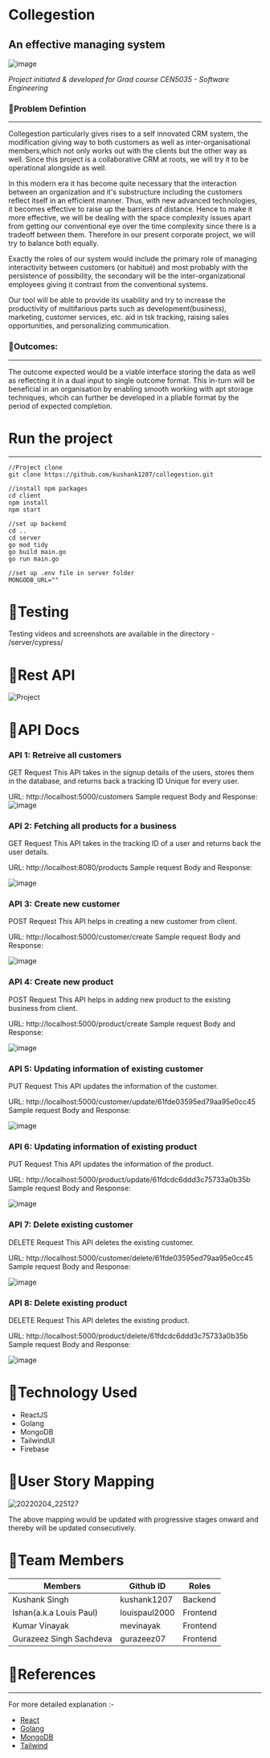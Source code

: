 # Collegestion 

An effective managing system 
--------

![image](https://user-images.githubusercontent.com/43453205/160801161-77202711-3dca-4b12-ad73-0a776a6b1788.png)

*Project initiated & developed for Grad course CEN5035 - Software Engineering*


### 🚀Problem Defintion
--------
Collegestion particularly gives rises to a self innovated CRM system, the modification giving way to both customers as well as inter-organisational members,which not only works out with the clients but the other way as well. Since this project is a collaborative CRM at roots, we will try it to be operational alongside as well. 

In this modern era it has become quite necessary that the interaction between an organization and it's substructure including the customers reflect itself in an efficient manner. Thus, with new advanced technologies, it becomes effective to raise up the barriers of distance. Hence to make it more effective, we will be dealing with the space complexity issues apart from getting our conventional eye over the time complexity since there is a tradeoff between them. Therefore in our present corporate project, we will try to balance both equally.

Exactly the roles of our system would include the primary role of managing interactivity between customers (or habitué) and most probably with the persistence of possibility, the secondary will be the inter-organizational employees giving it contrast from the conventional systems.

Our tool will be able to provide its usability and try to increase the productivity of multifarious parts such as development(business), marketing, customer services, etc. aid in tsk tracking, raising sales opportunities, and personalizing communication.


### 🚀Outcomes:
--------
The outcome expected would be a viable interface storing the data as well as reflecting it in a dual input to single outcome format. This in-turn will be beneficial in an organisation by enabling smooth working with apt storage techniques, whcih can further be developed in a pliable format by the period of expected completion.

# Run the project
--------
```
//Project clone
git clone https://github.com/kushank1207/collegestion.git

//install npm packages
cd client
npm install
npm start

//set up backend
cd ..
cd server
go mod tidy
go build main.go
go run main.go

//set up .env file in server folder
MONGODB_URL=""
```

# 🚀Testing
Testing videos and screenshots are available in the directory - /server/cypress/

# 🚀Rest API
![Project](https://user-images.githubusercontent.com/66404378/153310836-89ec67fe-f294-4038-8784-85d6bfd2b272.gif)

# 🚀API Docs

### API 1: Retreive all customers

GET Request
This API takes in the signup details of the users, stores them in the database, and returns back a tracking ID Unique for every user.

URL: http://localhost:5000/customers
Sample request Body and Response:
![image](https://user-images.githubusercontent.com/63755171/164360736-7ec34380-2887-48f9-9079-80476006f88d.png)


### API 2: Fetching all products for a business

GET Request
This API takes in the tracking ID of a user and returns back the user details.

URL: http://localhost:8080/products
Sample request Body and Response:

![image](https://user-images.githubusercontent.com/63755171/164360768-adb7b776-f406-4f75-ae8c-4ce13b7f6145.png)


### API 3: Create new customer

POST Request
This API helps in creating a new customer from client.

URL: http://localhost:5000/customer/create
Sample request Body and Response:

![image](https://user-images.githubusercontent.com/63755171/164360821-db9f459c-9025-414e-ad61-f09ee8dddc34.png)


### API 4: Create new product

POST Request
This API helps in adding new product to the existing business from client.

URL: http://localhost:5000/product/create
Sample request Body and Response:

![image](https://user-images.githubusercontent.com/63755171/164360864-3d085823-35e3-4096-9488-a71e694b6ae7.png)


### API 5: Updating information of existing customer

PUT Request
This API updates the information of the customer.

URL: http://localhost:5000/customer/update/61fde03595ed79aa95e0cc45
Sample request Body and Response:

![image](https://user-images.githubusercontent.com/63755171/164360898-949a3fee-3f9d-4be1-9fe8-20ba1001415a.png)


### API 6: Updating information of existing product

PUT Request
This API updates the information of the product.

URL: http://localhost:5000/product/update/61fdcdc6ddd3c75733a0b35b
Sample request Body and Response:

![image](https://user-images.githubusercontent.com/63755171/164360943-7ae22beb-35d9-44f9-a83d-2454a313063b.png)


### API 7: Delete existing customer 

DELETE Request
This API deletes the existing customer.

URL: http://localhost:5000/customer/delete/61fde03595ed79aa95e0cc45
Sample request Body and Response:

![image](https://user-images.githubusercontent.com/63755171/164360992-14d5adbd-7e49-4eb7-834d-ce700f37c98b.png)


### API 8: Delete existing product 

DELETE Request
This API deletes the existing product.

URL: http://localhost:5000/product/delete/61fdcdc6ddd3c75733a0b35b
Sample request Body and Response:

![image](https://user-images.githubusercontent.com/63755171/164361024-d7b3f160-4eb9-4780-88f2-6328540110db.png)


# 🚀Technology Used

* ReactJS
* Golang
* MongoDB
* TailwindUI
* Firebase

# 🚀User Story Mapping
![20220204_225127](https://user-images.githubusercontent.com/43453205/152628375-e2d91300-0590-42d4-b191-273c69e23655.jpg)


The above mapping would be updated with progressive stages onward and thereby will be updated consecutively.

# 🚀Team Members

| Members                 | Github ID     | Roles |
| ----------------------- | ------------- |-------|
| Kushank Singh           | kushank1207   |Backend|
| Ishan(a.k.a Louis Paul) | louispaul2000 |Frontend|
| Kumar Vinayak           | mevinayak     |Frontend|
| Gurazeez Singh Sachdeva | gurazeez07    |Frontend|



# 🚀References
--------
For more detailed explanation :-

* [React](https://reactjs.org/)
* [Golang](https://go.dev/doc/)
* [MongoDB](https://docs.mongodb.com/)
* [Tailwind](https://tailwindui.com/documentation)

